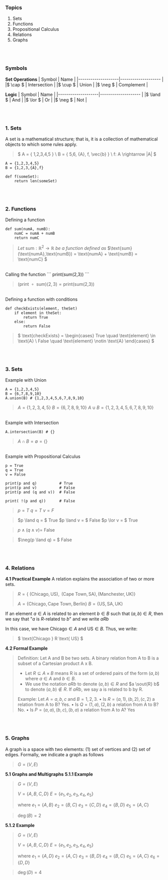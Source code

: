 ### Topics
1. Sets
2. Functions
3. Propositional Calculus
4. Relations
5. Graphs



<br/><br/>
### Symbols


**Set Operations**
| Symbol             | Name                |
|--------------------|-------------------- |
|$ \cap $            | Intersection        |
|$ \cup $            | Union               |
|$ \neg $            | Complement          |


**Logic**
| Symbol             | Name                |
|--------------------|-------------------- |
|$ \land $           | And                 |
|$ \lor $            | Or                  |
|$ \neg $            | Not                 |


<br/><br/>
### 1. Sets

A set is a mathematical structure; that is, it is a collection of mathematical objects to which some rules apply. 

>$
>A = \{  1,2,3,4,5 \} \\
>B = \{ 5,6, \{A\}, f, \vec{b} \} \\
>f: A \rightarrow |A|
>$



```
A = {1,2,3,4,5}
B = {1,2,3,{A},f}

def f(someSet):
    return len(someSet)
```


<br/><br/>
### 2. Functions
Defining a function
```
def sum(numA, numB):
    numC = numA + numB
    return numC
```

>*Let*
>$\text{sum}: \mathbb{R}^2 \rightarrow \mathbb{R}$ 
> *be a function defined as*
> $\text{sum} (\text{numA},\text{numB}) = \text{numA} + \text{numB} = \text{numC} $


<br/>
Calling the function
```
print(sum(2,3))
```



>$(\text{print } \circ \text{ sum})(2,3) = \text{print}(\text{sum(2,3)})$

<br/>
Defining a function with conditions

```
def checkExists(element, theSet)
    if element in theSet:
        return True
    else:
        return False
```



>$
>\text{checkExists} = \begin{cases}
>    True \quad \text{element} \in \text{A} \\
>    False \quad \text{element} \notin \text{A}
>\end{cases}
>$


<br/><br/>
### 3. Sets

Example with Union
```
A = {1,2,3,4,5}
B = {6,7,8,9,10}
A.union(B) # {1,2,3,4,5,6,7,8,9,10}
```

>$A = \{  1,2,3,4,5 \}$
>$B = \{  6,7,8,9,10 \}$
>$A \cup B =  \{1,2,3,4,5,6,7,8,9,10\}$

<br/>
Example with Intersection

```
A.intersection(B) # {}
```

>$A \cap B =  \emptyset = \{\}$

<br/>
Example with Propositional Calculus

```
p = True
q = True
v = False

print(p and q)          # True
print(p and v)          # False
print(p and (q and v))  # False

print( !(p and q))      # False
```

>$p = T$ 
>$q = T$
>$v = F$

>$p \land q = $ True
>$p \land v = $ False
>$p \lor v = $ True

>$p \land (q \land v) =$ False 

>$\neg(p \land q) = $ False


<br/><br/>
### 4. Relations

**4.1 Practical Example**
A relation explains the association of two or more sets.

> $R = \{\text{ (Chicago}, \text{US} ), \text{ (Cape Town}, \text{SA} ), (\text{Manchester}, \text{UK} )\}$
>
> $A = \{ \text{Chicago},\text{Cape Town},\text{Berlin} \}$
> $B = \{ \text{US},\text{SA},\text{UK} \}$

If an element $a \in A$ is related to an element $b \in B$ such that $(a,b) \in R$, then we say that "$a$ is $R$-related to $b$" and we write $aRb$

In this case, we have $\text{Chicago} \in A$ and $\text{US} \in B$. Thus, we write:
> $ \text{Chicago } R \text{ US} $


**4.2 Formal Example**

> Definition: Let A and B be two sets. A binary relation from A to
> B is a subset of a Cartesian product A x B.
> - Let $R \subseteq A \times B$ means R is a set of ordered pairs of the form $(a,b)$ where $a \in A$ and $b \in B$.
> - We use the notation $a R b$ to denote $(a,b) \in R$ and  $a \sout{R} b$ to denote $(a,b) \notin R$. If $a R b$, we say a is related to b by R.
>
> Example: Let $A={a,b,c}$ and $B={1,2,3}$.
> • Is $R={(a,1),(b,2),(c,2)}$ a relation from A to B? Yes.
> • Is $Q={(1,a),(2,b)}$ a relation from A to B? No.
> • Is $P={(a,a),(b,c),(b,a)}$ a relation from A to A? Yes




<br/><br/>
###  5. Graphs
A graph is a space with two elements: (1) set of vertices and (2) set of edges. Formally, we indicate a graph as follows


> $G = (V,E)$


**5.1 Graphs and Multigraphs**
**5.1.1 Example**
> $G = (V,E)$
>
> $V = \{A,B,C,D\}$
> $E = \{ e_1, e_2, e_3, e_4, e_5 \}$
> 
> where 
> $e_1 = \{A,B\}$
> $e_2 = \{B,C\}$
> $e_3 = \{C,D\}$
> $e_4 = \{B,D\}$
> $e_5 = \{A,C\}$

> $\deg(B) = 2$

**5.1.2 Example**
> $G = (V,E)$
>
> $V = \{A,B,C,D\}$
> $E = \{ e_1, e_2, e_3, e_4, e_5 \}$
> 
> where 
> $e_1 = \{A,D\}$
> $e_2 = \{A,C\}$
> $e_3 = \{B,D\}$
> $e_4 = \{B,C\}$
> $e_5 = \{A,C\}$
> $e_6 = \{D,D\}$

> $\deg(D) = 4$